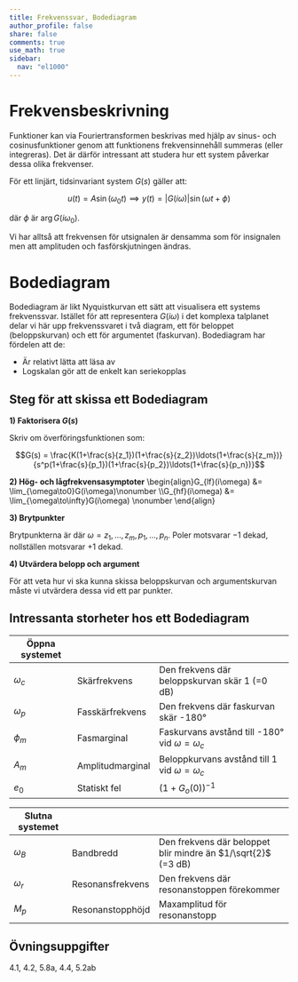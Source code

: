 ```yaml
---
title: Frekvenssvar, Bodediagram
author_profile: false
share: false
comments: true
use_math: true
sidebar:
  nav: "el1000"
---
```

# Frekvensbeskrivning
Funktioner kan via Fouriertransformen beskrivas med hjälp av sinus- och cosinusfunktioner genom att funktionens frekvensinnehåll summeras (eller integreras). 
Det är därför intressant att studera hur ett system påverkar dessa olika frekvenser. 

För ett linjärt, tidsinvariant system $G(s)$ gäller att:

$$
u(t) = A\sin(\omega_0t) \implies y(t) = |G(i\omega)| \sin(\omega t + \phi)
$$

där $\phi$ är $\arg G(i\omega_0)$.

Vi har alltså att frekvensen för utsignalen är densamma som för insignalen men att amplituden och fasförskjutningen ändras. 

# Bodediagram
Bodediagram är likt Nyquistkurvan ett sätt att visualisera ett systems frekvenssvar. Istället för att representera $G(i\omega)$ i det komplexa talplanet delar vi här upp frekvenssvaret i två diagram, ett för beloppet (beloppskurvan) och ett för argumentet (faskurvan). Bodediagram har fördelen att de:
* Är relativt lätta att läsa av
* Logskalan gör att de enkelt kan seriekopplas


## Steg för att skissa ett Bodediagram

__1) Faktorisera $G(s)$__

Skriv om överföringsfunktionen som:

$$G(s) = \frac{K(1+\frac{s}{z_1})(1+\frac{s}{z_2})\ldots(1+\frac{s}{z_m})}{s^p(1+\frac{s}{p_1})(1+\frac{s}{p_2})\ldots(1+\frac{s}{p_n})}$$

__2) Hög- och lågfrekvensasymptoter__
\begin{align}G_{lf}(i\omega) &= \lim_{\omega\to0}G(i\omega)\nonumber \\\\G_{hf}(i\omega) &= \lim_{\omega\to\infty}G(i\omega) \nonumber \end{align}

__3) Brytpunkter__

Brytpunkterna är där $\omega=z_1,\ldots,z_m, p_1, \ldots, p_n$. Poler motsvarar $-1$ dekad, nollställen motsvarar $+1$ dekad. 

__4)  Utvärdera belopp och argument__

För att veta hur vi ska kunna skissa beloppskurvan och argumentskurvan måste vi utvärdera dessa vid ett par punkter. 

## Intressanta storheter hos ett Bodediagram

| Öppna systemet|                |       |
| ------------ |----------------| ------|
| $\omega_c$  | Skärfrekvens    | Den frekvens där beloppskurvan skär 1 (=0 dB) |
| $\omega_p$  | Fasskärfrekvens | Den frekvens där faskurvan skär -180°|
| $\phi_m$    | Fasmarginal     | Faskurvans avstånd till -180° vid $\omega=\omega_c$|
| $A_m$       | Amplitudmarginal| Beloppkurvans avstånd till 1 vid $\omega=\omega_c$ |
| $e_0$       | Statiskt fel    | $(1+G_o(0))^{-1}$|

| Slutna systemet|              |       |
| ------------ |----------------| ------|
| $\omega_B$   | Bandbredd        | Den frekvens där beloppet blir mindre än $1/\sqrt{2}$ (=3 dB)|
| $\omega_r$   | Resonansfrekvens | Den frekvens där resonanstoppen förekommer|
| $M_p$        | Resonanstopphöjd | Maxamplitud för resonanstopp |

## Övningsuppgifter
4.1, 4.2, 5.8a, 4.4, 5.2ab
